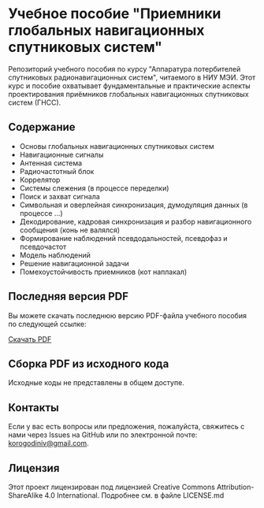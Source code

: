 # Учебное пособие "Приемники глобальных навигационных спутниковых систем"

Репозиторий учебного пособия по курсу "Аппаратура потербителей спутниковых радионавигационных систем", читаемого в НИУ МЭИ. 
Этот курс и пособие охватывает фундаментальные и практические аспекты проектирования приёмников глобальных навигационных спутниковых систем (ГНСС).

## Содержание

- Основы глобальных навигационных спутниковых систем
- Навигационные сигналы
- Антенная система
- Радиочастотный блок
- Коррелятор
- Системы слежения (в процессе переделки)
- Поиск и захват сигнала
- Символьная и оверлейная синхронизация, думодуляция данных (в процессе ...)
- Декодирование, кадровая синхронизация и разбор навигационного сообщения (конь не валялся)
- Формирование наблюдений псевдодальностей, псевдофаз и псевдочастот
- Модель наблюдений
- Решение навигационной задачи
- Помехоустойчивость приемников (кот наплакал)


## Последняя версия PDF

Вы можете скачать последнюю версию PDF-файла учебного пособия по следующей ссылке:

[Скачать PDF](https://github.com/Korogodin/gnssrec/releases/download/0.0.2022/gnssrec.pdf)


## Сборка PDF из исходного кода

Исходные коды не представлены в общем доступе.


## Контакты

Если у вас есть вопросы или предложения, пожалуйста, свяжитесь с нами через Issues на GitHub или по электронной почте: korogodiniv@gmail.com.


## Лицензия

Этот проект лицензирован под лицензией Creative Commons Attribution-ShareAlike 4.0 International. Подробнее см. в файле LICENSE.md



